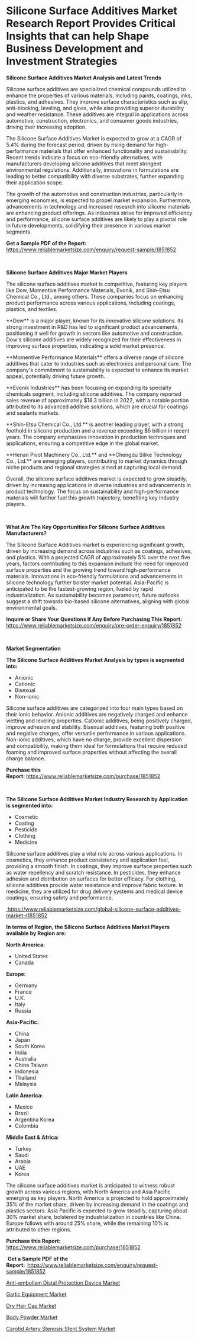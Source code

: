 <p><h1>Silicone Surface Additives Market Research Report Provides Critical Insights that can help Shape Business Development and Investment Strategies</h1></p><p><strong>Silicone Surface Additives Market Analysis and Latest Trends</strong></p>
<p><p>Silicone surface additives are specialized chemical compounds utilized to enhance the properties of various materials, including paints, coatings, inks, plastics, and adhesives. They improve surface characteristics such as slip, anti-blocking, leveling, and gloss, while also providing superior durability and weather resistance. These additives are integral in applications across automotive, construction, electronics, and consumer goods industries, driving their increasing adoption.</p><p>The Silicone Surface Additives Market is expected to grow at a CAGR of 5.4% during the forecast period, driven by rising demand for high-performance materials that offer enhanced functionality and sustainability. Recent trends indicate a focus on eco-friendly alternatives, with manufacturers developing silicone additives that meet stringent environmental regulations. Additionally, innovations in formulations are leading to better compatibility with diverse substrates, further expanding their application scope.</p><p>The growth of the automotive and construction industries, particularly in emerging economies, is expected to propel market expansion. Furthermore, advancements in technology and increased research into silicone materials are enhancing product offerings. As industries strive for improved efficiency and performance, silicone surface additives are likely to play a pivotal role in future developments, solidifying their presence in various market segments.</p></p>
<p><strong>Get a Sample PDF of the Report:&nbsp;</strong> <a href="https://www.reliablemarketsize.com/enquiry/request-sample/1851852?utm_campaign=1105&utm_medium=2&utm_source=Github&utm_content=ia&utm_term=18102024&utm_id=silicone-surface-additives">https://www.reliablemarketsize.com/enquiry/request-sample/1851852</a></p>
<p>&nbsp;</p>
<p><strong>Silicone Surface Additives Major Market Players</strong></p>
<p><p>The silicone surface additives market is competitive, featuring key players like Dow, Momentive Performance Materials, Evonik, and Shin-Etsu Chemical Co., Ltd., among others. These companies focus on enhancing product performance across various applications, including coatings, plastics, and textiles.</p><p>**Dow** is a major player, known for its innovative silicone solutions. Its strong investment in R&D has led to significant product advancements, positioning it well for growth in sectors like automotive and construction. Dow's silicone additives are widely recognized for their effectiveness in improving surface properties, indicating a solid market presence.</p><p>**Momentive Performance Materials** offers a diverse range of silicone additives that cater to industries such as electronics and personal care. The company's commitment to sustainability is expected to enhance its market appeal, potentially driving future growth. </p><p>**Evonik Industries** has been focusing on expanding its specialty chemicals segment, including silicone additives. The company reported sales revenue of approximately $18.3 billion in 2022, with a notable portion attributed to its advanced additive solutions, which are crucial for coatings and sealants markets.</p><p>**Shin-Etsu Chemical Co., Ltd.** is another leading player, with a strong foothold in silicone production and a revenue exceeding $5 billion in recent years. The company emphasizes innovation in production techniques and applications, ensuring a competitive edge in the global market.</p><p>**Henan Pivot Machinery Co., Ltd.** and **Chengdu Silike Technology Co., Ltd.** are emerging players, contributing to market dynamics through niche products and regional strategies aimed at capturing local demand.</p><p>Overall, the silicone surface additives market is expected to grow steadily, driven by increasing applications in diverse industries and advancements in product technology. The focus on sustainability and high-performance materials will further fuel this growth trajectory, benefiting key industry players.</p></p>
<p>&nbsp;</p>
<p><strong>What Are The Key Opportunities For Silicone Surface Additives Manufacturers?</strong></p>
<p><p>The Silicone Surface Additives market is experiencing significant growth, driven by increasing demand across industries such as coatings, adhesives, and plastics. With a projected CAGR of approximately 5% over the next five years, factors contributing to this expansion include the need for improved surface properties and the growing trend toward high-performance materials. Innovations in eco-friendly formulations and advancements in silicone technology further bolster market potential. Asia-Pacific is anticipated to be the fastest-growing region, fueled by rapid industrialization. As sustainability becomes paramount, future outlooks suggest a shift towards bio-based silicone alternatives, aligning with global environmental goals.</p></p>
<p><strong>Inquire or Share Your Questions If Any Before Purchasing This Report:</strong> <a href="https://www.reliablemarketsize.com/enquiry/pre-order-enquiry/1851852?utm_campaign=1105&utm_medium=2&utm_source=Github&utm_content=ia&utm_term=18102024&utm_id=silicone-surface-additives">https://www.reliablemarketsize.com/enquiry/pre-order-enquiry/1851852</a></p>
<p>&nbsp;</p>
<p><strong>Market Segmentation</strong></p>
<p><strong>The Silicone Surface Additives Market Analysis by types is segmented into:</strong></p>
<p><ul><li>Anionic</li><li>Cationic</li><li>Bisexual</li><li>Non-ionic</li></ul></p>
<p><p>Silicone surface additives are categorized into four main types based on their ionic behavior. Anionic additives are negatively charged and enhance wetting and leveling properties. Cationic additives, being positively charged, improve adhesion and stability. Bisexual additives, featuring both positive and negative charges, offer versatile performance in various applications. Non-ionic additives, which have no charge, provide excellent dispersion and compatibility, making them ideal for formulations that require reduced foaming and improved surface properties without affecting the overall charge balance.</p></p>
<p><strong>Purchase this Report:&nbsp;</strong><a href="https://www.reliablemarketsize.com/purchase/1851852?utm_campaign=1105&utm_medium=2&utm_source=Github&utm_content=ia&utm_term=18102024&utm_id=silicone-surface-additives">https://www.reliablemarketsize.com/purchase/1851852</a></p>
<p>&nbsp;</p>
<p><strong>The Silicone Surface Additives Market Industry Research by Application is segmented into:</strong></p>
<p><ul><li>Cosmetic</li><li>Coating</li><li>Pesticide</li><li>Clothing</li><li>Medicine</li></ul></p>
<p><p>Silicone surface additives play a vital role across various applications. In cosmetics, they enhance product consistency and application feel, providing a smooth finish. In coatings, they improve surface properties such as water repellency and scratch resistance. In pesticides, they enhance adhesion and distribution on surfaces for better efficacy. For clothing, silicone additives provide water resistance and improve fabric texture. In medicine, they are utilized for drug delivery systems and medical device coatings, ensuring safety and performance.</p></p>
<p><a href="https://www.reliablemarketsize.com/global-silicone-surface-additives-market-r1851852?utm_campaign=1105&utm_medium=2&utm_source=Github&utm_content=ia&utm_term=18102024&utm_id=silicone-surface-additives">&nbsp;https://www.reliablemarketsize.com/global-silicone-surface-additives-market-r1851852</a></p>
<p><strong>In terms of Region, the Silicone Surface Additives Market Players available by Region are:</strong></p>
<p>
    <p> <strong> North America: </strong>
        <ul>
            <li>United States</li>
            <li>Canada</li>
        </ul>
        </p> 
    <p> <strong> Europe: </strong>
        <ul>
            <li>Germany</li>
            <li>France</li>
            <li>U.K.</li>
            <li>Italy</li>
            <li>Russia</li>
        </ul>
        </p> 
    <p> <strong> Asia-Pacific: </strong>
        <ul>
            <li>China</li>
            <li>Japan</li>
            <li>South Korea</li>
            <li>India</li>
            <li>Australia</li>
            <li>China Taiwan</li>
            <li>Indonesia</li>
            <li>Thailand</li>
            <li>Malaysia</li>
        </ul>
        </p> 
    <p> <strong> Latin America: </strong>
        <ul>
            <li>Mexico</li>
            <li>Brazil</li>
            <li>Argentina Korea</li>
            <li>Colombia</li>
        </ul>
        </p> 
    <p> <strong> Middle East & Africa: </strong>
        <ul>
            <li>Turkey</li>
            <li>Saudi</li>
            <li>Arabia</li>
            <li>UAE</li>
            <li>Korea</li>
        </ul>
    </p>
    </p>
<p><p>The silicone surface additives market is anticipated to witness robust growth across various regions, with North America and Asia Pacific emerging as key players. North America is projected to hold approximately 35% of the market share, driven by increasing demand in the coatings and plastics sectors. Asia Pacific is expected to grow steadily, capturing about 30% market share, bolstered by industrialization in countries like China. Europe follows with around 25% share, while the remaining 10% is attributed to other regions.</p></p>
<p><strong>Purchase this Report: </strong><a href="https://www.reliablemarketsize.com/purchase/1851852?utm_campaign=1105&utm_medium=2&utm_source=Github&utm_content=ia&utm_term=18102024&utm_id=silicone-surface-additives">https://www.reliablemarketsize.com/purchase/1851852</a></p>
<p>&nbsp;<strong>Get a Sample PDF of the Report:&nbsp;&nbsp;</strong><a href="https://www.reliablemarketsize.com/enquiry/request-sample/1851852?utm_campaign=1105&utm_medium=2&utm_source=Github&utm_content=ia&utm_term=18102024&utm_id=silicone-surface-additives">https://www.reliablemarketsize.com/enquiry/request-sample/1851852</a></p>
<p><strong></strong></p>
<p><p><a href="https://github.com/kymakles68e5/Market-Research-Report-List-1/blob/main/anti-embolism-distal-protection-device-market.md?utm_campaign=1105&utm_medium=2&utm_source=Github&utm_content=ia&utm_term=18102024&utm_id=silicone-surface-additives">Anti-embolism Distal Protection Device Market</a></p><p><a href="https://www.linkedin.com/pulse/global-garlic-equipment-nexus-sector-confluences-regional-6ky2e?utm_campaign=1105&utm_medium=2&utm_source=Github&utm_content=ia&utm_term=18102024&utm_id=silicone-surface-additives">Garlic Equipment Market</a></p><p><a href="https://www.linkedin.com/pulse/dry-hair-cap-market-emerging-trends-future-prospects-period-mdale?utm_campaign=1105&utm_medium=2&utm_source=Github&utm_content=ia&utm_term=18102024&utm_id=silicone-surface-additives">Dry Hair Cap Market</a></p><p><a href="https://www.linkedin.com/pulse/body-powder-market-velocity-122-cagr-trajectory-2024-2031-t0xfe?utm_campaign=1105&utm_medium=2&utm_source=Github&utm_content=ia&utm_term=18102024&utm_id=silicone-surface-additives">Body Powder Market</a></p><p><a href="https://github.com/lexiamojt3/Market-Research-Report-List-1/blob/main/carotid-artery-stenosis-stent-system-market.md?utm_campaign=1105&utm_medium=2&utm_source=Github&utm_content=ia&utm_term=18102024&utm_id=silicone-surface-additives">Carotid Artery Stenosis Stent System Market</a></p></p>